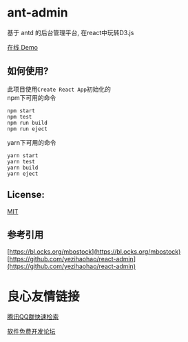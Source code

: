 # ant-admin
基于 antd 的后台管理平台, 在react中玩转D3.js   

[在线 Demo](http://www.a4z.cn/pui/ant-admin.html#/vertical-bp-chart)    

## 如何使用?

此项目使用`Create React App`初始化的   
npm下可用的命令   

``` 
npm start   
npm test   
npm run build   
npm run eject   

```

yarn下可用的命令   

``` 
yarn start   
yarn test   
yarn build   
yarn eject   

```

## License:

[MIT](https://github.com/nelsonkuang/ant-admin/blob/master/LICENSE)

## 参考引用
[https://bl.ocks.org/mbostock](https://bl.ocks.org/mbostock)   
[https://github.com/yezihaohao/react-admin](https://github.com/yezihaohao/react-admin)


 # 良心友情链接

[腾讯QQ群快速检索](http://u.720life.cn/s/8cf73f7c)

[软件免费开发论坛](http://u.720life.cn/s/bbb01dc0)